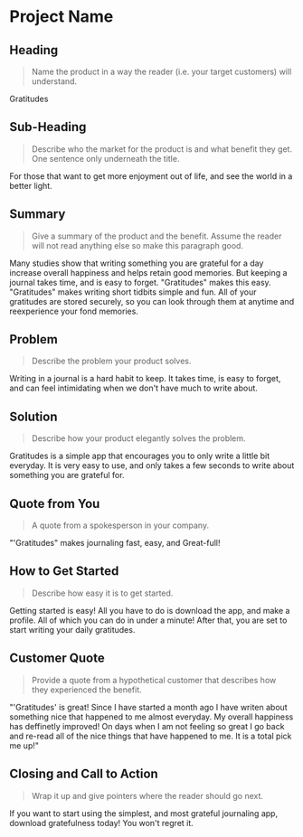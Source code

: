# Project Name #

<!-- 
> This material was originally posted [here](http://www.quora.com/What-is-Amazons-approach-to-product-development-and-product-management). It is reproduced here for posterities sake.

There is an approach called "working backwards" that is widely used at Amazon. They work backwards from the customer, rather than starting with an idea for a product and trying to bolt customers onto it. While working backwards can be applied to any specific product decision, using this approach is especially important when developing new products or features.

For new initiatives a product manager typically starts by writing an internal press release announcing the finished product. The target audience for the press release is the new/updated product's customers, which can be retail customers or internal users of a tool or technology. Internal press releases are centered around the customer problem, how current solutions (internal or external) fail, and how the new product will blow away existing solutions.

If the benefits listed don't sound very interesting or exciting to customers, then perhaps they're not (and shouldn't be built). Instead, the product manager should keep iterating on the press release until they've come up with benefits that actually sound like benefits. Iterating on a press release is a lot less expensive than iterating on the product itself (and quicker!).

If the press release is more than a page and a half, it is probably too long. Keep it simple. 3-4 sentences for most paragraphs. Cut out the fat. Don't make it into a spec. You can accompany the press release with a FAQ that answers all of the other business or execution questions so the press release can stay focused on what the customer gets. My rule of thumb is that if the press release is hard to write, then the product is probably going to suck. Keep working at it until the outline for each paragraph flows. 

Oh, and I also like to write press-releases in what I call "Oprah-speak" for mainstream consumer products. Imagine you're sitting on Oprah's couch and have just explained the product to her, and then you listen as she explains it to her audience. That's "Oprah-speak", not "Geek-speak".

Once the project moves into development, the press release can be used as a touchstone; a guiding light. The product team can ask themselves, "Are we building what is in the press release?" If they find they're spending time building things that aren't in the press release (overbuilding), they need to ask themselves why. This keeps product development focused on achieving the customer benefits and not building extraneous stuff that takes longer to build, takes resources to maintain, and doesn't provide real customer benefit (at least not enough to warrant inclusion in the press release).
 -->
 
## Heading ##
  > Name the product in a way the reader (i.e. your target customers) will understand.

  Gratitudes 

## Sub-Heading ##
  > Describe who the market for the product is and what benefit they get. One sentence only underneath the title.

  For those that want to get more enjoyment out of life, and see the world in a better light. 

## Summary ##
  > Give a summary of the product and the benefit. Assume the reader will not read anything else so make this paragraph good.

  Many studies show that writing something you are grateful for a day increase overall happiness and helps retain good memories. But keeping a journal takes time, and is easy to forget. "Gratitudes" makes this easy. "Gratitudes" makes writing short tidbits simple and fun. All of your gratitudes are stored securely, so you can look through them at anytime and reexperience your fond memories. 

## Problem ##
  > Describe the problem your product solves.

  Writing in a journal is a hard habit to keep. It takes time, is easy to forget, and can feel intimidating when we don't have much to write about. 

## Solution ##
  > Describe how your product elegantly solves the problem.


  Gratitudes is a simple app that encourages you to only write a little bit everyday. It is very easy to use, and only takes a few seconds to write about something you are grateful for. 


## Quote from You ##
  > A quote from a spokesperson in your company.

  "'Gratitudes" makes journaling fast, easy, and Great-full! 

## How to Get Started ##
  > Describe how easy it is to get started.

 Getting started is easy! All you have to do is download the app, and make a profile. All of which you can do in under a minute! After that, you are set to start writing your daily gratitudes. 

## Customer Quote ##
  > Provide a quote from a hypothetical customer that describes how they experienced the benefit.

  "'Gratitudes' is great! Since I have started a month ago I have writen about something nice that happened to me almost everyday. My overall happiness has deffinetly improved! On days when I am not feeling so great I go back and re-read all of the nice things that have happened to me. It is a total pick me up!"

## Closing and Call to Action ##
  > Wrap it up and give pointers where the reader should go next.

  If you want to start using the simplest, and most grateful journaling app, download gratefulness today! You won't regret it. 
